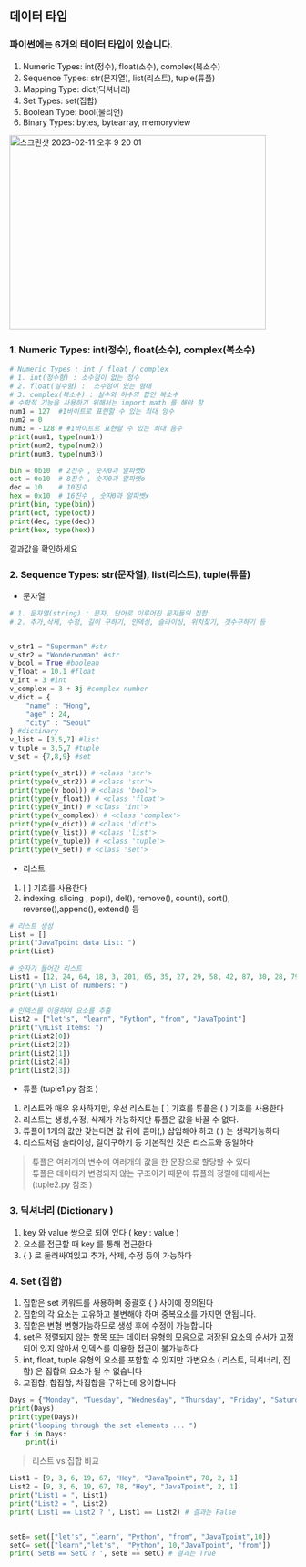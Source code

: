 ## 데이터 타입
### 파이썬에는 6개의 테이터 타입이 있습니다.
1. Numeric Types: int(정수), float(소수), complex(복소수)
2. Sequence Types: str(문자열), list(리스트), tuple(튜플)
3. Mapping Type: dict(딕셔너리)
4. Set Types: set(집합)
5. Boolean Type: bool(불리언)
6. Binary Types: bytes, bytearray, memoryview

<img width="450" height="340" alt="스크린샷 2023-02-11 오후 9 20 01" src="https://user-images.githubusercontent.com/48478079/218264409-d45482c2-d7e0-4d99-a261-3a5631f05591.png">


### 1. Numeric Types: int(정수), float(소수), complex(복소수)

```python
# Numeric Types : int / float / complex
# 1. int(정수형) : 소수점이 없는 정수
# 2. float(실수형) :  소수점이 있는 형태
# 3. complex(복소수) : 실수와 허수의 합인 복소수
# 수학적 기능을 사용하기 위해서는 import math 를 해야 함
num1 = 127  #1바이트로 표현할 수 있는 최대 양수
num2 = 0
num3 = -128 # #1바이트로 표현할 수 있는 최대 음수
print(num1, type(num1))
print(num2, type(num2))
print(num3, type(num3))

bin = 0b10  # 2진수 , 숫자0과 알파벳b
oct = 0o10  # 8진수 , 숫자0과 알파벳o
dec = 10    # 10진수
hex = 0x10  # 16진수 , 숫자0과 알파벳x
print(bin, type(bin))
print(oct, type(oct))
print(dec, type(dec))
print(hex, type(hex))

```
결과값을 확인하세요


### 2. Sequence Types: str(문자열), list(리스트), tuple(튜플)
- 문자열
```python
# 1. 문자열(string) : 문자, 단어로 이루어진 문자들의 집합
# 2. 추가,삭제, 수정, 길이 구하기, 인덱싱, 슬라이싱, 위치찾기, 갯수구하기 등 


v_str1 = "Superman" #str
v_str2 = "Wonderwoman" #str
v_bool = True #boolean 
v_float = 10.1 #float
v_int = 3 #int
v_complex = 3 + 3j #complex number
v_dict = {
    "name" : "Hong",
    "age" : 24,
    "city" : "Seoul"
} #dictinary
v_list = [3,5,7] #list
v_tuple = 3,5,7 #tuple
v_set = {7,8,9} #set

print(type(v_str1)) # <class 'str'>
print(type(v_str2)) # <class 'str'>
print(type(v_bool)) # <class 'bool'>
print(type(v_float)) # <class 'float'>
print(type(v_int)) # <class 'int'>
print(type(v_complex)) # <class 'complex'>
print(type(v_dict)) # <class 'dict'> 
print(type(v_list)) # <class 'list'>
print(type(v_tuple)) # <class 'tuple'>
print(type(v_set)) # <class 'set'>
```

- 리스트
1. [   ] 기호를 사용한다
2. indexing, slicing , pop(), del(), remove(), count(), sort(), reverse(),append(), extend() 등
  
``` python
# 리스트 생성
List = []  
print("JavaTpoint data List: ")  
print(List)  
     
# 숫자가 들어간 리스트
List1 = [12, 24, 64, 18, 3, 201, 65, 35, 27, 29, 58, 42, 87, 30, 28, 79, 4, 90]  
print("\n List of numbers: ")  
print(List1)  
     
# 인덱스를 이용하여 요소를 추출
List2 = ["let's", "learn", "Python", "from", "JavaTpoint"]  
print("\nList Items: ")  
print(List2[0])   
print(List2[2])  
print(List2[1])  
print(List2[4])  
print(List2[3]) 

```

  
- 튜플 (tuple1.py 참조 )   
1. 리스트와 매우 유사하지만, 우선 리스트는 [ ] 기호를 튜플은 (  ) 기호를 사용한다
2. 리스트는 생성,수정, 삭제가 가능하지만 튜플은 값을 바꿀 수 없다. 
3. 튜플이 1개의 값만 갖는다면 값 뒤에 콤마(,) 삽입해야 하고 ( ) 는 생략가능하다
4. 리스트처럼 슬라이싱, 길이구하기 등 기본적인 것은 리스트와 동일하다

> 튜플은 여러개의 변수에 여러개의 값을 한 문장으로 할당할 수 있다   
> 튜플은 데이터가 변경되지 않는 구조이기 때문에 튜플의 정렬에 대해서는(tuple2.py 참조 )

### 3. 딕셔너리 (Dictionary )
1. key 와 value 쌍으로 되어 있다 (  key : value )
2. 요소를 접근할 때 key 를 통해 접근한다
3. {   } 로 둘러싸여있고 추가, 삭제, 수정 등이 가능하다


### 4. Set (집합)
1. 집합은 set 키워드를 사용하며 중괄호 {   } 사이에 정의된다
2. 집합의 각 요소는 고유하고 불변해야 하며 중복요소를 가지면 안됩니다. 
3. 집합은 변형 변형가능하므로 생성 후에 수정이 가능합니다
4. set은 정렬되지 않는 항목 또는 데이터 유형의 모음으로 저장된 요소의 순서가 고정되어 있지 않아서 인덱스를 이용한 접근이 불가능하다
5. int, float, tuple 유형의 요소를 포함할 수 있지만 가변요소 ( 리스트, 딕셔너리, 집합) 은 집합의 요소가 될 수 없습니다 
4. 교집합, 합집합, 차집합을 구하는데 용이합니다 

``` python
Days = {"Monday", "Tuesday", "Wednesday", "Thursday", "Friday", "Saturday", "Sunday"}    
print(Days)    
print(type(Days))    
print("looping through the set elements ... ")    
for i in Days:    
    print(i)   

```

> 리스트 vs 집합 비교
``` python
List1 = [9, 3, 6, 19, 67, "Hey", "JavaTpoint", 78, 2, 1]  
List2 = [9, 3, 6, 19, 67, 78, "Hey", "JavaTpoint", 2, 1]  
print("List1 = ", List1)  
print("List2 = ", List2)  
print('List1 == List2 ? ', List1 == List2) # 결과는 False


setB= set(["let's", "learn", "Python", "from", "JavaTpoint",10]) 
setC= set(["learn","let's",  "Python", 10,"JavaTpoint", "from"]) 
print('SetB == SetC ? ', setB == setC) # 결과는 True
 
```

